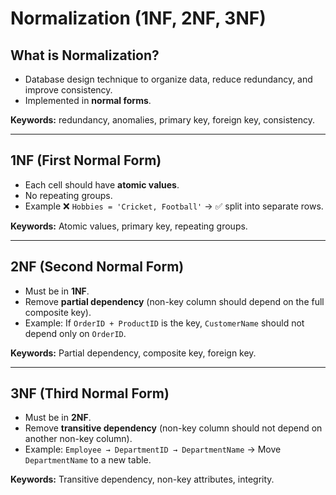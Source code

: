 # Normalization (1NF, 2NF, 3NF)

## What is Normalization?
- Database design technique to organize data, reduce redundancy, and improve consistency.
- Implemented in **normal forms**.

**Keywords:** redundancy, anomalies, primary key, foreign key, consistency.

---

## 1NF (First Normal Form)
- Each cell should have **atomic values**.
- No repeating groups.
- Example ❌ `Hobbies = 'Cricket, Football'` → ✅ split into separate rows.

**Keywords:** Atomic values, primary key, repeating groups.

---

## 2NF (Second Normal Form)
- Must be in **1NF**.
- Remove **partial dependency** (non-key column should depend on the full composite key).
- Example: If `OrderID + ProductID` is the key, `CustomerName` should not depend only on `OrderID`.

**Keywords:** Partial dependency, composite key, foreign key.

---

## 3NF (Third Normal Form)
- Must be in **2NF**.
- Remove **transitive dependency** (non-key column should not depend on another non-key column).
- Example: `Employee → DepartmentID → DepartmentName` → Move `DepartmentName` to a new table.

**Keywords:** Transitive dependency, non-key attributes, integrity.
